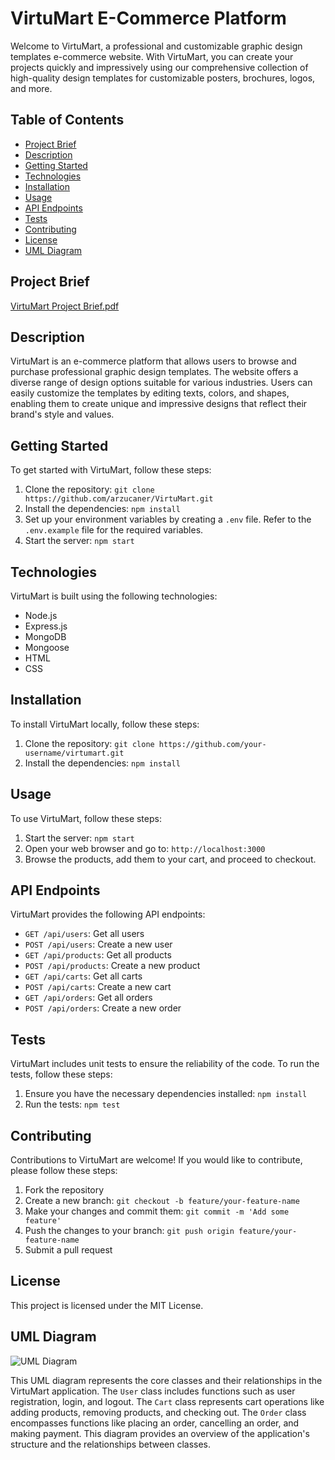 # VirtuMart E-Commerce Platform

Welcome to VirtuMart, a professional and customizable graphic design templates e-commerce website. With VirtuMart, you can create your projects quickly and impressively using our comprehensive collection of high-quality design templates for customizable posters, brochures, logos, and more.

## Table of Contents
- [Project Brief](#project-brief)
- [Description](#description)
- [Getting Started](#getting-started)
- [Technologies](#technologies)
- [Installation](#installation)
- [Usage](#usage)
- [API Endpoints](#api-endpoints)
- [Tests](#tests)
- [Contributing](#contributing)
- [License](#license)
- [UML Diagram](#umldiagram)


## Project Brief
[VirtuMart Project Brief.pdf](https://github.com/arzucaner/VirtuMart/files/11995629/VirtuMart.Project.Brief.pdf)

## Description
VirtuMart is an e-commerce platform that allows users to browse and purchase professional graphic design templates. The website offers a diverse range of design options suitable for various industries. Users can easily customize the templates by editing texts, colors, and shapes, enabling them to create unique and impressive designs that reflect their brand's style and values.

## Getting Started
To get started with VirtuMart, follow these steps:

1. Clone the repository: `git clone https://github.com/arzucaner/VirtuMart.git`
2. Install the dependencies: `npm install`
3. Set up your environment variables by creating a `.env` file. Refer to the `.env.example` file for the required variables.
4. Start the server: `npm start`

## Technologies
VirtuMart is built using the following technologies:

- Node.js
- Express.js
- MongoDB
- Mongoose
- HTML
- CSS

## Installation
To install VirtuMart locally, follow these steps:

1. Clone the repository: `git clone https://github.com/your-username/virtumart.git`
2. Install the dependencies: `npm install`

## Usage
To use VirtuMart, follow these steps:

1. Start the server: `npm start`
2. Open your web browser and go to: `http://localhost:3000`
3. Browse the products, add them to your cart, and proceed to checkout.

## API Endpoints
VirtuMart provides the following API endpoints:

- `GET /api/users`: Get all users
- `POST /api/users`: Create a new user
- `GET /api/products`: Get all products
- `POST /api/products`: Create a new product
- `GET /api/carts`: Get all carts
- `POST /api/carts`: Create a new cart
- `GET /api/orders`: Get all orders
- `POST /api/orders`: Create a new order

## Tests
VirtuMart includes unit tests to ensure the reliability of the code. To run the tests, follow these steps:

1. Ensure you have the necessary dependencies installed: `npm install`
2. Run the tests: `npm test`

## Contributing
Contributions to VirtuMart are welcome! If you would like to contribute, please follow these steps:

1. Fork the repository
2. Create a new branch: `git checkout -b feature/your-feature-name`
3. Make your changes and commit them: `git commit -m 'Add some feature'`
4. Push the changes to your branch: `git push origin feature/your-feature-name`
5. Submit a pull request

## License
This project is licensed under the MIT License.

## UML Diagram

![UML Diagram](https://github.com/arzucaner/VirtuMart/assets/108270415/a74f345c-6dfc-4bda-8ce7-4e3cc5d6d92f)


This UML diagram represents the core classes and their relationships in the VirtuMart application. 
The `User` class includes functions such as user registration, login, and logout. 
The `Cart` class represents cart operations like adding products, removing products, and checking out. 
The `Order` class encompasses functions like placing an order, cancelling an order, and making payment. 
This diagram provides an overview of the application's structure and the relationships between classes.
